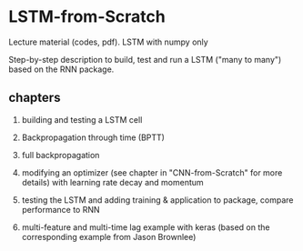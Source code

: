 # LSTM-from-Scratch
 Lecture material (codes, pdf). LSTM with numpy only

 Step-by-step description to build, test and run a LSTM ("many to many") based on the RNN package. 

## chapters
 1) building and testing a LSTM cell

 2) Backpropagation through time (BPTT)	

 3) full backpropagation

 4) modifying an optimizer (see chapter in "CNN-from-Scratch" for more details) with learning rate decay and momentum

 5) testing the LSTM and adding training & application to package, compare performance to RNN 

 6) multi-feature and multi-time lag example with keras (based on the corresponding example from Jason Brownlee)



